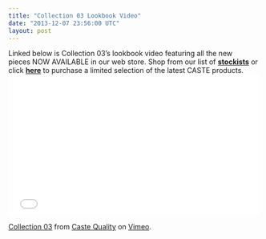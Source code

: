 ```yaml
---
title: "Collection 03 Lookbook Video"
date: "2013-12-07 23:56:00 UTC"
layout: post
---
```


<p>Linked below is Collection 03&rsquo;s lookbook video featuring all the new pieces&nbsp;NOW AVAILABLE&nbsp;in our web store. Shop from our list of&nbsp;<strong><a href="https://www.castequality.com/stockists">stockists</a></strong>&nbsp;or click&nbsp;<strong><a href="https://store.castequality.com">here</a></strong>&nbsp;to purchase a limited selection of the latest CASTE products.<iframe allowfullscreen="" frameborder="0" height="281" mozallowfullscreen="" src="//player.vimeo.com/video/81331398" webkitallowfullscreen="" width="500"></iframe></p>

<p><a href="https://vimeo.com/81331398">Collection 03</a> from <a href="https://vimeo.com/user16108071">Caste Quality</a> on <a href="https://vimeo.com">Vimeo</a>.</p>
